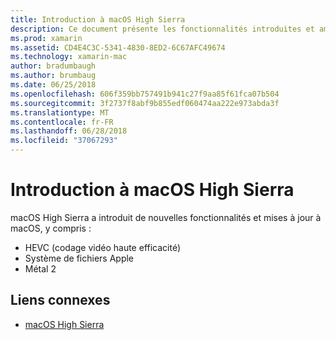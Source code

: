 ```yaml
---
title: Introduction à macOS High Sierra
description: Ce document présente les fonctionnalités introduites et amélioré dans macOS Sierra élevé et les liens d’Apple haut niveau de description de la mise à jour.
ms.prod: xamarin
ms.assetid: CD4E4C3C-5341-4830-8ED2-6C67AFC49674
ms.technology: xamarin-mac
author: bradumbaugh
ms.author: brumbaug
ms.date: 06/25/2018
ms.openlocfilehash: 606f359bb757491b941c27f9aa85f61fca07b504
ms.sourcegitcommit: 3f2737f8abf9b855edf060474aa222e973abda3f
ms.translationtype: MT
ms.contentlocale: fr-FR
ms.lasthandoff: 06/28/2018
ms.locfileid: "37067293"
---
```

# <a name="introduction-to-macos-high-sierra"></a>Introduction à macOS High Sierra

macOS High Sierra a introduit de nouvelles fonctionnalités et mises à jour à macOS, y compris :

- HEVC (codage vidéo haute efficacité)
- Système de fichiers Apple
- Métal 2

## <a name="related-links"></a>Liens connexes

- [macOS High Sierra](https://www.apple.com/macos/high-sierra/)
